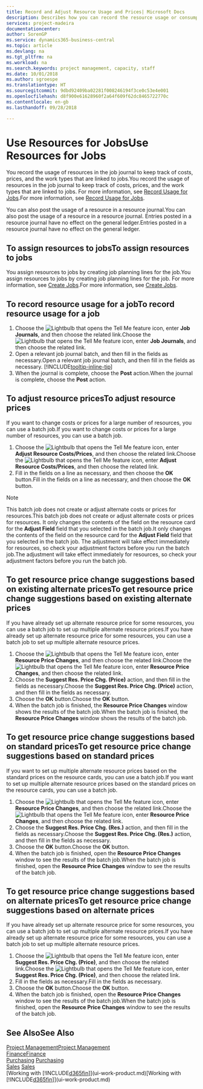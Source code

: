 ```yaml
---
title: Record and Adjust Resource Usage and Prices| Microsoft Docs
description: Describes how you can record the resource usage or consumption associated with a job, to keep track and manage costs, prices, and work types.
services: project-madeira
documentationcenter: 
author: SorenGP
ms.service: dynamics365-business-central
ms.topic: article
ms.devlang: na
ms.tgt_pltfrm: na
ms.workload: na
ms.search.keywords: project management, capacity, staff
ms.date: 10/01/2018
ms.author: sgroespe
ms.translationtype: HT
ms.sourcegitcommit: 9dbd92409ba02281f008246194f3ce0c53e4e001
ms.openlocfilehash: d8f900e61628960f2a64f609f62dc8465722770c
ms.contentlocale: en-gb
ms.lasthandoff: 09/28/2018

---
```

# <a name="use-resources-for-jobs"></a><span data-ttu-id="fce04-103">Use Resources for Jobs</span><span class="sxs-lookup"><span data-stu-id="fce04-103">Use Resources for Jobs</span></span>
<span data-ttu-id="fce04-104">You record the usage of resources in the job journal to keep track of costs, prices, and the work types that are linked to jobs.</span><span class="sxs-lookup"><span data-stu-id="fce04-104">You record the usage of resources in the job journal to keep track of costs, prices, and the work types that are linked to jobs.</span></span> <span data-ttu-id="fce04-105">For more information, see [Record Usage for Jobs](projects-how-record-job-usage.md).</span><span class="sxs-lookup"><span data-stu-id="fce04-105">For more information, see [Record Usage for Jobs](projects-how-record-job-usage.md).</span></span>

<span data-ttu-id="fce04-106">You can also post the usage of a resource in a resource journal.</span><span class="sxs-lookup"><span data-stu-id="fce04-106">You can also post the usage of a resource in a resource journal.</span></span> <span data-ttu-id="fce04-107">Entries posted in a resource journal have no effect on the general ledger.</span><span class="sxs-lookup"><span data-stu-id="fce04-107">Entries posted in a resource journal have no effect on the general ledger.</span></span>

## <a name="to-assign-resources-to-jobs"></a><span data-ttu-id="fce04-108">To assign resources to jobs</span><span class="sxs-lookup"><span data-stu-id="fce04-108">To assign resources to jobs</span></span>
<span data-ttu-id="fce04-109">You assign resources to jobs by creating job planning lines for the job.</span><span class="sxs-lookup"><span data-stu-id="fce04-109">You assign resources to jobs by creating job planning lines for the job.</span></span> <span data-ttu-id="fce04-110">For more information, see [Create Jobs](projects-how-create-jobs.md).</span><span class="sxs-lookup"><span data-stu-id="fce04-110">For more information, see [Create Jobs](projects-how-create-jobs.md).</span></span>

## <a name="to-record-resource-usage-for-a-job"></a><span data-ttu-id="fce04-111">To record resource usage for a job</span><span class="sxs-lookup"><span data-stu-id="fce04-111">To record resource usage for a job</span></span>
1. <span data-ttu-id="fce04-112">Choose the ![Lightbulb that opens the Tell Me feature](media/ui-search/search_small.png "Tell me what you want to do") icon, enter **Job Journals**, and then choose the related link.</span><span class="sxs-lookup"><span data-stu-id="fce04-112">Choose the ![Lightbulb that opens the Tell Me feature](media/ui-search/search_small.png "Tell me what you want to do") icon, enter **Job Journals**, and then choose the related link.</span></span>
2. <span data-ttu-id="fce04-113">Open a relevant job journal batch, and then fill in the fields as necessary.</span><span class="sxs-lookup"><span data-stu-id="fce04-113">Open a relevant job journal batch, and then fill in the fields as necessary.</span></span> [!INCLUDE[tooltip-inline-tip](includes/tooltip-inline-tip_md.md)]
3. <span data-ttu-id="fce04-114">When the journal is complete, choose the **Post** action.</span><span class="sxs-lookup"><span data-stu-id="fce04-114">When the journal is complete, choose the **Post** action.</span></span>

## <a name="to-adjust-resource-prices"></a><span data-ttu-id="fce04-115">To adjust resource prices</span><span class="sxs-lookup"><span data-stu-id="fce04-115">To adjust resource prices</span></span>
<span data-ttu-id="fce04-116">If you want to change costs or prices for a large number of resources, you can use a batch job.</span><span class="sxs-lookup"><span data-stu-id="fce04-116">If you want to change costs or prices for a large number of resources, you can use a batch job.</span></span>  

1. <span data-ttu-id="fce04-117">Choose the ![Lightbulb that opens the Tell Me feature](media/ui-search/search_small.png "Tell me what you want to do") icon, enter **Adjust Resource Costs/Prices**, and then choose the related link.</span><span class="sxs-lookup"><span data-stu-id="fce04-117">Choose the ![Lightbulb that opens the Tell Me feature](media/ui-search/search_small.png "Tell me what you want to do") icon, enter **Adjust Resource Costs/Prices**, and then choose the related link.</span></span>
2. <span data-ttu-id="fce04-118">Fill in the fields on a line as necessary, and then choose the **OK** button.</span><span class="sxs-lookup"><span data-stu-id="fce04-118">Fill in the fields on a line as necessary, and then choose the **OK** button.</span></span>

> [!NOTE]  
>   <span data-ttu-id="fce04-119">This batch job does not create or adjust alternate costs or prices for resources.</span><span class="sxs-lookup"><span data-stu-id="fce04-119">This batch job does not create or adjust alternate costs or prices for resources.</span></span> <span data-ttu-id="fce04-120">It only changes the contents of the field on the resource card for the **Adjust Field** field that you selected in the batch job.</span><span class="sxs-lookup"><span data-stu-id="fce04-120">It only changes the contents of the field on the resource card for the **Adjust Field** field that you selected in the batch job.</span></span> <span data-ttu-id="fce04-121">The adjustment will take effect immediately for resources, so check your adjustment factors before you run the batch job.</span><span class="sxs-lookup"><span data-stu-id="fce04-121">The adjustment will take effect immediately for resources, so check your adjustment factors before you run the batch job.</span></span>

## <a name="to-get-resource-price-change-suggestions-based-on-existing-alternate-prices"></a><span data-ttu-id="fce04-122">To get resource price change suggestions based on existing alternate prices</span><span class="sxs-lookup"><span data-stu-id="fce04-122">To get resource price change suggestions based on existing alternate prices</span></span>
<span data-ttu-id="fce04-123">If you have already set up alternate resource price for some resources, you can use a batch job to set up multiple alternate resource prices.</span><span class="sxs-lookup"><span data-stu-id="fce04-123">If you have already set up alternate resource price for some resources, you can use a batch job to set up multiple alternate resource prices.</span></span>

1. <span data-ttu-id="fce04-124">Choose the ![Lightbulb that opens the Tell Me feature](media/ui-search/search_small.png "Tell me what you want to do") icon, enter **Resource Price Changes**, and then choose the related link.</span><span class="sxs-lookup"><span data-stu-id="fce04-124">Choose the ![Lightbulb that opens the Tell Me feature](media/ui-search/search_small.png "Tell me what you want to do") icon, enter **Resource Price Changes**, and then choose the related link.</span></span>
2. <span data-ttu-id="fce04-125">Choose the **Suggest Res. Price Chg. (Price)** action, and then fill in the fields as necessary.</span><span class="sxs-lookup"><span data-stu-id="fce04-125">Choose the **Suggest Res. Price Chg. (Price)** action, and then fill in the fields as necessary.</span></span>
3. <span data-ttu-id="fce04-126">Choose the **OK** button.</span><span class="sxs-lookup"><span data-stu-id="fce04-126">Choose the **OK** button.</span></span>  
4. <span data-ttu-id="fce04-127">When the batch job is finished, the **Resource Price Changes** window shows the results of the batch job.</span><span class="sxs-lookup"><span data-stu-id="fce04-127">When the batch job is finished, the **Resource Price Changes** window shows the results of the batch job.</span></span>

## <a name="to-get-resource-price-change-suggestions-based-on-standard-prices"></a><span data-ttu-id="fce04-128">To get resource price change suggestions based on standard prices</span><span class="sxs-lookup"><span data-stu-id="fce04-128">To get resource price change suggestions based on standard prices</span></span>
<span data-ttu-id="fce04-129">If you want to set up multiple alternate resource prices based on the standard prices on the resource cards, you can use a batch job.</span><span class="sxs-lookup"><span data-stu-id="fce04-129">If you want to set up multiple alternate resource prices based on the standard prices on the resource cards, you can use a batch job.</span></span>  

1. <span data-ttu-id="fce04-130">Choose the ![Lightbulb that opens the Tell Me feature](media/ui-search/search_small.png "Tell me what you want to do") icon, enter **Resource Price Changes**, and then choose the related link.</span><span class="sxs-lookup"><span data-stu-id="fce04-130">Choose the ![Lightbulb that opens the Tell Me feature](media/ui-search/search_small.png "Tell me what you want to do") icon, enter **Resource Price Changes**, and then choose the related link.</span></span>
2. <span data-ttu-id="fce04-131">Choose the **Suggest Res. Price Chg. (Res.)** action, and then fill in the fields as necessary.</span><span class="sxs-lookup"><span data-stu-id="fce04-131">Choose the **Suggest Res. Price Chg. (Res.)** action, and then fill in the fields as necessary.</span></span>  
3. <span data-ttu-id="fce04-132">Choose the **OK** button.</span><span class="sxs-lookup"><span data-stu-id="fce04-132">Choose the **OK** button.</span></span>  
4. <span data-ttu-id="fce04-133">When the batch job is finished, open the **Resource Price Changes** window to see the results of the batch job.</span><span class="sxs-lookup"><span data-stu-id="fce04-133">When the batch job is finished, open the **Resource Price Changes** window to see the results of the batch job.</span></span>

## <a name="to-get-resource-price-change-suggestions-based-on-alternate-prices"></a><span data-ttu-id="fce04-134">To get resource price change suggestions based on alternate prices</span><span class="sxs-lookup"><span data-stu-id="fce04-134">To get resource price change suggestions based on alternate prices</span></span>
<span data-ttu-id="fce04-135">If you have already set up alternate resource price for some resources, you can use a batch job to set up multiple alternate resource prices.</span><span class="sxs-lookup"><span data-stu-id="fce04-135">If you have already set up alternate resource price for some resources, you can use a batch job to set up multiple alternate resource prices.</span></span>

1. <span data-ttu-id="fce04-136">Choose the ![Lightbulb that opens the Tell Me feature](media/ui-search/search_small.png "Tell me what you want to do") icon, enter **Suggest Res. Price Chg. (Price)**, and then choose the related link.</span><span class="sxs-lookup"><span data-stu-id="fce04-136">Choose the ![Lightbulb that opens the Tell Me feature](media/ui-search/search_small.png "Tell me what you want to do") icon, enter **Suggest Res. Price Chg. (Price)**, and then choose the related link.</span></span>  
2. <span data-ttu-id="fce04-137">Fill in the fields as necessary.</span><span class="sxs-lookup"><span data-stu-id="fce04-137">Fill in the fields as necessary.</span></span>
3. <span data-ttu-id="fce04-138">Choose the **OK** button.</span><span class="sxs-lookup"><span data-stu-id="fce04-138">Choose the **OK** button.</span></span>  
4. <span data-ttu-id="fce04-139">When the batch job is finished, open the **Resource Price Changes** window to see the results of the batch job.</span><span class="sxs-lookup"><span data-stu-id="fce04-139">When the batch job is finished, open the **Resource Price Changes** window to see the results of the batch job.</span></span>

## <a name="see-also"></a><span data-ttu-id="fce04-140">See Also</span><span class="sxs-lookup"><span data-stu-id="fce04-140">See Also</span></span>
[<span data-ttu-id="fce04-141">Project Management</span><span class="sxs-lookup"><span data-stu-id="fce04-141">Project Management</span></span>](projects-manage-projects.md)  
[<span data-ttu-id="fce04-142">Finance</span><span class="sxs-lookup"><span data-stu-id="fce04-142">Finance</span></span>](finance.md)  
<span data-ttu-id="fce04-143">[Purchasing](purchasing-manage-purchasing.md)       </span><span class="sxs-lookup"><span data-stu-id="fce04-143">[Purchasing](purchasing-manage-purchasing.md)       </span></span>  
<span data-ttu-id="fce04-144">[Sales](sales-manage-sales.md)   </span><span class="sxs-lookup"><span data-stu-id="fce04-144">[Sales](sales-manage-sales.md)   </span></span>  
<span data-ttu-id="fce04-145">[Working with [!INCLUDE[d365fin](includes/d365fin_md.md)]](ui-work-product.md)</span><span class="sxs-lookup"><span data-stu-id="fce04-145">[Working with [!INCLUDE[d365fin](includes/d365fin_md.md)]](ui-work-product.md)</span></span>  

